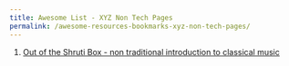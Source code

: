 ```yaml
---
title: Awesome List - XYZ Non Tech Pages
permalink: /awesome-resources-bookmarks-xyz-non-tech-pages/
---
```

1. [Out of the Shruti Box - non traditional introduction to classical music](https://www.youtube.com/channel/UCs6OTIFV53Z-EGT84lxTvqQ)
